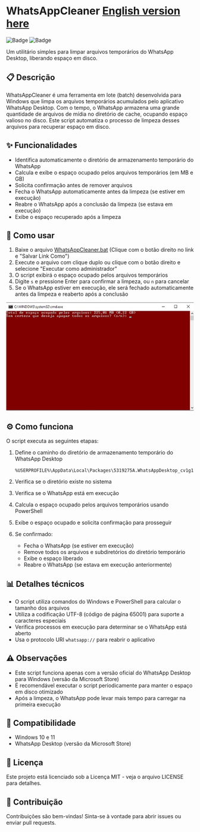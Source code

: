 # WhatsAppCleaner [English version here](https://github.com/suportefloripa/WhatsAppCleaner/blob/main/README_EN.md)
![Badge](https://img.shields.io/badge/Windows-10%2B-0078D6?logo=windows&logoColor=white)
![Badge](https://img.shields.io/badge/License-MIT-green)

Um utilitário simples para limpar arquivos temporários do WhatsApp Desktop, liberando espaço em disco.

## 📋 Descrição

WhatsAppCleaner é uma ferramenta em lote (batch) desenvolvida para Windows que limpa os arquivos temporários acumulados pelo aplicativo WhatsApp Desktop. Com o tempo, o WhatsApp armazena uma grande quantidade de arquivos de mídia no diretório de cache, ocupando espaço valioso no disco. Este script automatiza o processo de limpeza desses arquivos para recuperar espaço em disco.

## ✨ Funcionalidades

- Identifica automaticamente o diretório de armazenamento temporário do WhatsApp
- Calcula e exibe o espaço ocupado pelos arquivos temporários (em MB e GB)
- Solicita confirmação antes de remover arquivos
- Fecha o WhatsApp automaticamente antes da limpeza (se estiver em execução)
- Reabre o WhatsApp após a conclusão da limpeza (se estava em execução)
- Exibe o espaço recuperado após a limpeza

## 🚀 Como usar

1. Baixe o arquivo [WhatsAppCleaner.bat](https://raw.githubusercontent.com/suportefloripa/WhatsAppCleaner/main/WhatsAppCleaner.bat) (Clique com o botão direito no link e "Salvar Link Como")
2. Execute o arquivo com clique duplo ou clique com o botão direito e selecione "Executar como administrador"
3. O script exibirá o espaço ocupado pelos arquivos temporários
4. Digite `s` e pressione Enter para confirmar a limpeza, ou `n` para cancelar
5. Se o WhatsApp estiver em execução, ele será fechado automaticamente antes da limpeza e reaberto após a conclusão

<img src="WhatsAppCleaner.jpg" align="center">

## ⚙️ Como funciona

O script executa as seguintes etapas:

1. Define o caminho do diretório de armazenamento temporário do WhatsApp Desktop
   ```
   %USERPROFILE%\AppData\Local\Packages\5319275A.WhatsAppDesktop_cv1g1gvanyjgm\LocalState\shared\transfers
   ```

2. Verifica se o diretório existe no sistema

3. Verifica se o WhatsApp está em execução

4. Calcula o espaço ocupado pelos arquivos temporários usando PowerShell

5. Exibe o espaço ocupado e solicita confirmação para prosseguir

6. Se confirmado:
   - Fecha o WhatsApp (se estiver em execução)
   - Remove todos os arquivos e subdiretórios do diretório temporário
   - Exibe o espaço liberado
   - Reabre o WhatsApp (se estava em execução anteriormente)

## 📊 Detalhes técnicos

- O script utiliza comandos do Windows e PowerShell para calcular o tamanho dos arquivos
- Utiliza a codificação UTF-8 (código de página 65001) para suporte a caracteres especiais
- Verifica processos em execução para determinar se o WhatsApp está aberto
- Usa o protocolo URI `whatsapp://` para reabrir o aplicativo

## ⚠️ Observações

- Este script funciona apenas com a versão oficial do WhatsApp Desktop para Windows (versão da Microsoft Store)
- É recomendável executar o script periodicamente para manter o espaço em disco otimizado
- Após a limpeza, o WhatsApp pode levar mais tempo para carregar na primeira execução

## 🔄 Compatibilidade

- Windows 10 e 11
- WhatsApp Desktop (versão da Microsoft Store)

## 📜 Licença

Este projeto está licenciado sob a Licença MIT - veja o arquivo LICENSE para detalhes.

## 🤝 Contribuição

Contribuições são bem-vindas! Sinta-se à vontade para abrir issues ou enviar pull requests.
